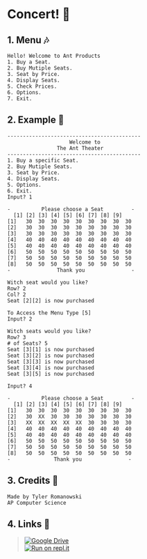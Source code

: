 <h1> Concert! 🎇 </h1>
<h2>1. Menu 🎶</h2>

    Hello! Welcome to Ant Products
    1. Buy a Seat.
    2. Buy Mutiple Seats.
    3. Seat by Price.
    4. Display Seats.
    5. Check Prices.
    6. Options.
    7. Exit.

<h2>2. Example 🎤</h2>

 
    -------------------------------------------
                        Welcome to 
                    The Ant Theater
    ------------------------------------------- 
    1. Buy a specific Seat.
    2. Buy Mutiple Seats.
    3. Seat by Price.
    4. Display Seats.
    5. Options.
    6. Exit. 
    Input? 1

    -          Please choose a Seat         -
      [1] [2] [3] [4] [5] [6] [7] [8] [9]
    [1]   30  30  30  30  30  30  30  30  30
    [2]   30  30  30  30  30  30  30  30  30
    [3]   30  30  30  30  30  30  30  30  30
    [4]   40  40  40  40  40  40  40  40  40
    [5]   40  40  40  40  40  40  40  40  40
    [6]   50  50  50  50  50  50  50  50  50
    [7]   50  50  50  50  50  50  50  50  50
    [8]   50  50  50  50  50  50  50  50  50
    -               Thank you               -

    Witch seat would you like?
    Row? 2
    Col? 2
    Seat [2][2] is now purchased

    To Access the Menu Type [5]
    Input? 2

    Witch seats would you like?
    Row? 3
    # of Seats? 5
    Seat [3][1] is now purchased
    Seat [3][2] is now purchased
    Seat [3][3] is now purchased
    Seat [3][4] is now purchased
    Seat [3][5] is now purchased

    Input? 4

    -          Please choose a Seat         -
      [1] [2] [3] [4] [5] [6] [7] [8] [9]
    [1]   30  30  30  30  30  30  30  30  30
    [2]   30  XX  30  30  30  30  30  30  30
    [3]   XX  XX  XX  XX  XX  30  30  30  30
    [4]   40  40  40  40  40  40  40  40  40
    [5]   40  40  40  40  40  40  40  40  40
    [6]   50  50  50  50  50  50  50  50  50
    [7]   50  50  50  50  50  50  50  50  50
    [8]   50  50  50  50  50  50  50  50  50
    -              Thank you               -

<h2>3. Credits 🤩</h2>

    Made by Tyler Romanowski
    AP Computer Science




<h2>4. Links 👏</h2>

> [![Google Drive](https://camo.githubusercontent.com/566298db67fc491f439ea0262904050cdcac3e8e52f3b90edc9bde48aa79a3d3/68747470733a2f2f696d672e736869656c64732e696f2f62616467652f476f6f676c6525323044726976652d3432383546343f7374796c653d666f722d7468652d6261646765266c6f676f3d676f6f676c656472697665266c6f676f436f6c6f723d7768697465)](https://drive.google.com/file/d/1DaHT8otI_MQLuEEe8qalKhE7bj_GOxjN/view)
<br> [![Run on repl.it](https://camo.githubusercontent.com/f5032b795927071bfe1feab2603c0b22587caea7ce57fa74819da3b4763b8ea0/68747470733a2f2f696d672e736869656c64732e696f2f62616467652f5265706c2e69742d2532333044313031452e7376673f7374796c653d666f722d7468652d6261646765266c6f676f3d7265706c6974266c6f676f436f6c6f723d7768697465)](https://repl.it/github/tr20229970/Concert}&ref=button) 